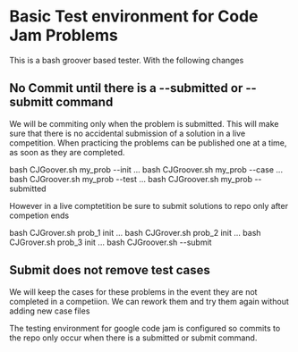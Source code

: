 # Basic Test environment for Code Jam Problems
This is a bash groover based tester. With the following changes

## No Commit until there is a --submitted or --submitt command
We will be commiting only when the problem is submitted.  This will make sure that there is no accidental submission of a solution in a live competition.  When practicing the problems can be published one at a time, as soon as they are completed.

bash CJGoover.sh my_prob --init
...
bash CJGroover.sh my_prob --case
...
bash CJGroover.sh my_prob --test
...
bash CJGroover.sh my_prob --submitted

However in a live comptetition be sure to submit solutions to repo only after competion ends

bash CJGrover.sh prob_1 init
...
bash CJGrover.sh prob_2 init
...
bash CJGrover.sh prob_3 init
...
bash CJGroover.sh --submit

## Submit does not remove test cases
We will keep the cases for these problems in the event they are not completed in a competiion.  We can rework them and try them again without adding new case files

The testing environment for google code jam is configured so commits to the repo only occur when there is a submitted or submit command.